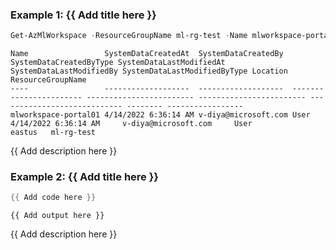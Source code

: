 ### Example 1: {{ Add title here }}
```powershell
Get-AzMlWorkspace -ResourceGroupName ml-rg-test -Name mlworkspace-portal01
```

```output
Name                 SystemDataCreatedAt  SystemDataCreatedBy  SystemDataCreatedByType SystemDataLastModifiedAt SystemDataLastModifiedBy SystemDataLastModifiedByType Location ResourceGroupName
----                 -------------------  -------------------  ----------------------- ------------------------ ------------------------ ---------------------------- -------- -----------------
mlworkspace-portal01 4/14/2022 6:36:14 AM v-diya@microsoft.com User                    4/14/2022 6:36:14 AM     v-diya@microsoft.com     User                         eastus   ml-rg-test
```

{{ Add description here }}

### Example 2: {{ Add title here }}
```powershell
{{ Add code here }}
```

```output
{{ Add output here }}
```

{{ Add description here }}

